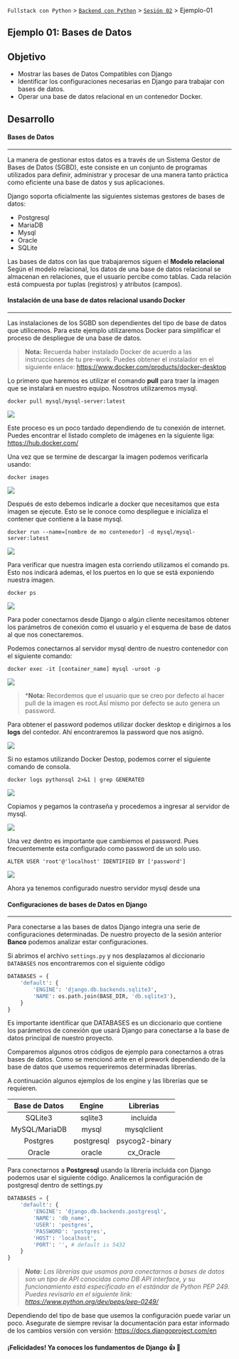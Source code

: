`Fullstack con Python` > [`Backend con Python`](../../Readme.md) > [`Sesión 02`](../Readme.md) > Ejemplo-01
## Ejemplo 01: Bases de Datos
## Objetivo

- Mostrar las bases de Datos Compatibles con Django
- Identificar los configuraciones necesarias en Django para trabajar con bases de datos.
- Operar una base de datos relacional en un contenedor Docker.



## Desarrollo


#### Bases de Datos
***
La manera de gestionar estos datos es a través de un Sistema Gestor de Bases de Datos (SGBD), este consiste en un conjunto de programas utilizados para definir, administrar y procesar de una manera tanto práctica como eficiente una base de datos y sus aplicaciones.

Django soporta oficialmente las siguientes sistemas gestores de bases de datos:

- Postgresql
- MariaDB
- Mysql
- Oracle
- SQLite

Las bases de datos con las que trabajaremos siguen el __Modelo relacional__  Según el modelo relacional, los datos de una base de datos relacional se almacenan en relaciones, que el usuario percibe como tablas. Cada relación está compuesta por tuplas (registros) y atributos (campos).


#### Instalación de una base de datos relacional usando Docker
***
Las instalaciones de los SGBD son dependientes del tipo de base de datos que utilicemos. Para este ejemplo utilizaremos Docker para simplificar el proceso de despliegue de una base de datos.

> __Nota:__ Recuerda haber instalado Docker de acuerdo a las instrucciones de tu pre-work. Puedes obtener el instalador en el siguiente enlace: https://www.docker.com/products/docker-desktop

Lo primero que haremos es utilizar el comando __pull__ para traer la imagen que se instalará en nuestro equipo. Nosotros utilizaremos mysql.

```console
docker pull mysql/mysql-server:latest
```
![](img/Ejemplo1_1.jpg)

Este proceso es un poco tardado dependiendo de tu conexión de internet. Puedes encontrar el listado completo de imágenes en la siguiente liga: https://hub.docker.com/

Una vez que se termine de descargar la imagen podemos verificarla usando:

```console
docker images
```

![](img/Ejemplo1_2.jpg)

Después de esto debemos indicarle a docker que necesitamos que esta imagen se ejecute. Esto se le conoce como despliegue e inicializa el contener que contiene a la base mysql.

```console
docker run --name=[nombre de mo contenedor] -d mysql/mysql-server:latest
```

![](img/Ejemplo1_3.jpg)

Para verificar que nuestra imagen esta corriendo utilizamos el comando ps. Esto nos indicará ademas, el los puertos en lo que se está exponiendo nuestra imagen.

```console
docker ps
```


![](img/Ejemplo1_4.jpg)

Para poder conectarnos desde Django o algún cliente necesitamos obtener los parámetros de conexión como el usuario y el esquema de base de datos al que nos conectaremos.

Podemos conectarnos al servidor mysql dentro de nuestro contenedor con el siguiente comando:

```console
docker exec -it [container_name] mysql -uroot -p
```

![](img/Ejemplo1_5.jpg)

> *__Nota:__ Recordemos que el usuario que se creo por defecto al hacer pull de la imagen es root.Así mismo por defecto se auto genera un password.

Para obtener el password podemos utilizar docker desktop e dirigirnos a los __logs__  del contedor. Ahí encontraremos la password que nos asignó.


![](img/Ejemplo1_6.jpg)

Si no estamos utilizando Docker Destop, podemos correr el siguiente comando de consola.

```console
docker logs pythonsql 2>&1 | grep GENERATED
```

![](img/Ejemplo1_7.jpg)

Copiamos y pegamos la contraseña y procedemos a ingresar al servidor de mysql.

![](img/Ejemplo1_8.jpg)

Una vez dentro es importante que cambiemos el password. Pues frecuentemente esta configurado como password de un solo uso.

```console
ALTER USER 'root'@'localhost' IDENTIFIED BY ['password']
```

![](img/Ejemplo1_9.jpg)

Ahora ya tenemos configurado nuestro servidor mysql desde una

#### Configuraciones de bases de Datos en Django
***
Para conectarse a las bases de datos Django integra una serie de configuraciones determinadas. De nuestro proyecto de la sesión anterior __Banco__ podemos analizar estar configuraciones.

Si abrimos el archivo `settings.py` y nos desplazamos al diccionario `DATABASES` nos encontraremos con el siguiente código

```python
DATABASES = {
    'default': {
        'ENGINE': 'django.db.backends.sqlite3',
        'NAME': os.path.join(BASE_DIR, 'db.sqlite3'),
    }
}
```

Es importante identificar que DATABASES es un diccionario que contiene los parámetros de conexión que usará Django para conectarse a la base de datos principal de nuestro proyecto.

Comparemos algunos otros códigos de ejemplo para conectarnos a otras bases de datos. Como se mencionó ante en el prework dependiendo de la base de datos que usemos requeriremos determinadas librerías.

A continuación algunos ejemplos de los engine y las librerías que se requieren.

| Base de Datos | Engine | Librerias |
| :---:   | :-: | :-: |
| SQLite3 | sqlite3 | incluida |
| MySQL/MariaDB | mysql | mysqlclient |
| Postgres | postgresql | psycog2-binary |
|  Oracle | oracle | cx_Oracle |

Para conectarnos a __Postgresql__ usando la librería incluida con Django podemos usar el siguiente código.
Analicemos la configuración de postgresql dentro de settings.py

```python
DATABASES = {
    'default': {
        'ENGINE': 'django.db.backends.postgresql',
        'NAME': 'db_name',
        'USER': 'postgres',
        'PASSWORD': 'postgres',
        'HOST': 'localhost',
        'PORT': '', # default is 5432
    }
}
```

> *__Nota:__ Las librerías que usamos para conectarnos a bases de datos son un tipo de API conocidas como DB API interface, y su funcionamiento está especificado en el estándar de Python PEP 249. Puedes revisarlo en el siguiente link: https://www.python.org/dev/peps/pep-0249/*

Dependiendo del tipo de base que usemos la configuración puede variar un poco. Asegurate de siempre revisar la documentación para estar informado de los cambios versión con versión: https://docs.djangoproject.com/en



#### ¡Felicidades! Ya conoces los fundamentos de Django :+1: :1st_place_medal:


